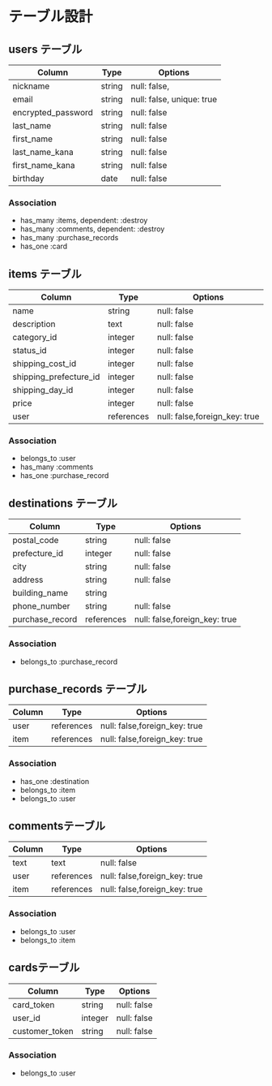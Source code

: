 # テーブル設計

## users テーブル

| Column                   | Type       | Options                      |
| ------------------------ | ---------- | ---------------------------- |
| nickname                 | string     | null: false,                 |
| email                    | string     | null: false, unique: true    |
| encrypted_password       | string     | null: false                  |
| last_name                | string     | null: false                  |
| first_name               | string     | null: false                  |
| last_name_kana           | string     | null: false                  |
| first_name_kana          | string     | null: false                  |
| birthday                 | date       | null: false                  |

### Association

- has_many :items, dependent: :destroy
- has_many :comments, dependent: :destroy
- has_many :purchase_records
- has_one :card

## items テーブル

| Column                   | Type       | Options                       |
| ------------------------ | ---------- | ----------------------------- |
| name                     | string     | null: false                   |
| description              | text       | null: false                   |
| category_id              | integer    | null: false                   |
| status_id                | integer    | null: false                   |
| shipping_cost_id         | integer    | null: false                   |
| shipping_prefecture_id   | integer    | null: false                   |
| shipping_day_id          | integer    | null: false                   |
| price                    | integer    | null: false                   |
| user                     | references | null: false,foreign_key: true |

### Association

- belongs_to :user
- has_many   :comments
- has_one :purchase_record

## destinations テーブル

| Column                   | Type       | Options                       |
| ------------------------ | ---------- | ----------------------------- |
| postal_code              | string     | null: false                   |
| prefecture_id            | integer    | null: false                   |
| city                     | string     | null: false                   |
| address                  | string     | null: false                   |
| building_name            | string     |                               |
| phone_number             | string     | null: false                   |
| purchase_record          | references | null: false,foreign_key: true |

### Association

- belongs_to :purchase_record

## purchase_records テーブル

| Column                   | Type       | Options                       |
| ------------------------ | ---------- | ----------------------------- |
| user                     | references | null: false,foreign_key: true |
| item                     | references | null: false,foreign_key: true |

### Association

- has_one :destination
- belongs_to :item
- belongs_to :user

## commentsテーブル

| Column                   | Type       | Options                       |
| ------------------------ | ---------- | ----------------------------- |
| text                     | text       | null: false                   |
| user                     | references | null: false,foreign_key: true |
| item                     | references | null: false,foreign_key: true |

### Association

- belongs_to :user
- belongs_to :item

## cardsテーブル

| Column                   | Type       | Options                       |
| ------------------------ | ---------- | ----------------------------- |
| card_token               | string     | null: false                   |
| user_id                  | integer    | null: false                   |
| customer_token           | string     | null: false                   |

### Association

- belongs_to :user